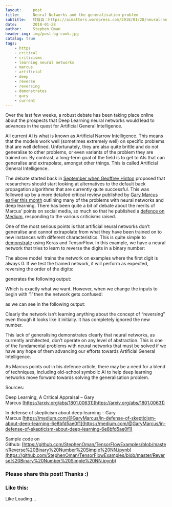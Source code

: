 ```yaml
---
layout:     post
title:      Neural Networks and the generalisation problem
subtitle:   转载自：https://aimatters.wordpress.com/2018/01/28/neural-networks-and-the-generalisation-problem/
date:       2018-01-28
author:     Stephen Oman
header-img: img/post-bg-cook.jpg
catalog: true
tags:
    - https
    - critical
    - criticisms
    - learning neural networks
    - marcus
    - artificial
    - deep
    - reverse
    - reversing
    - demonstrates
    - gary
    - current
---
```


Over the last few weeks, a robust debate has been taking place online about the prospects that Deep Learning neural networks would lead to advances in the quest for Artificial General Intelligence.

All current AI is what is known as Artificial Narrow Intelligence. This means that the models work well (sometimes extremely well) on specific problems that are well defined. Unfortunately, they are also quite brittle and do not generalise to other problems, or even variants of the problem they are trained on. By contrast, a long-term goal of the field is to get to AIs that can generalise and extrapolate, amongst other things. This is called Artificial General Intelligence.

The debate started back in [September when Geoffrey Hinton](https://aimatters.wordpress.com/2017/09/17/deep-learning-dead-end) proposed that researchers should start looking at alternatives to the default back propagation algorithms that are currently quite successful. This was followed up by a more detailed critical review published by [Gary Marcus earlier this month](https://arxiv.org/abs/1801.00631) outlining many of the problems with neural networks and deep learning. There has been quite a bit of debate about the merits of Marcus’ points on social media, so much so that he published a [defence on Medium](https://medium.com/@GaryMarcus/in-defense-of-skepticism-about-deep-learning-6e8bfd5ae0f1), responding to the various criticisms raised.

One of the most serious points is that artificial neural networks don’t generalise and cannot extrapolate from what they have been trained on to new instances with different characteristics. This is quite simple to [demonstrate](https://github.com/StephenOman/TensorFlowExamples/blob/master/Reverse%20Binary%20Number%20Simple%20NN.ipynb) using Keras and TensorFlow. In this example, we have a neural network that tries to learn to reverse the digits in a binary number:

The above model  trains the network on examples where the first digit is always 0. If we test the trained network, it will perform as expected, reversing the order of the digits:

generates the following output:

Which is exactly what we want. However, when we change the inputs to begin with ‘1’ then the network gets confused:

as we can see in the following output:

Clearly the network isn’t learning anything about the concept of “reversing” even though it looks like it initially. It has completely ignored the new number.

This lack of generalising demonstrates clearly that neural networks, as currently architected, don’t operate on any level of abstraction. This is one of the fundamental problems with neural networks that must be solved if we have any hope of them advancing our efforts towards Artificial General Intelligence.

As Marcus points out in his defence article, there may be a need for a blend of techniques, including old-school symbolic AI to help deep learning networks move forward towards solving the generalisation problem.

Sources:

Deep Learning, A Critical Appraisal – Gary Marcus [https://arxiv.org/abs/1801.00631](https://arxiv.org/abs/1801.00631)

In defense of skepticism about deep learning – Gary Marcus [https://medium.com/@GaryMarcus/in-defense-of-skepticism-about-deep-learning-6e8bfd5ae0f1](https://medium.com/@GaryMarcus/in-defense-of-skepticism-about-deep-learning-6e8bfd5ae0f1)

Sample code on Github: [https://github.com/StephenOman/TensorFlowExamples/blob/master/Reverse%20Binary%20Number%20Simple%20NN.ipynb](https://github.com/StephenOman/TensorFlowExamples/blob/master/Reverse%20Binary%20Number%20Simple%20NN.ipynb)





### Please share this post! Thanks :)

### Like this:

Like Loading...



